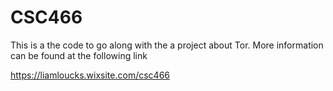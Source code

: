 # CSC466

This is a the code to go along with the a project about Tor. More information can be found at the following link

https://liamloucks.wixsite.com/csc466

